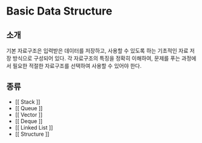 # Basic Data Structure

## 소개

기본 자료구조은 입력받은 데이터를 저장하고, 사용할 수 있도록 하는 기초적인 자료 저장 방식으로 구성되어 있다. 각 자료구조의 특징을 정확히 이해하여, 문제를 푸는 과정에서 필요한 적절한 자료구조를 선택하여 사용할 수 있어야 한다.

## 종류

* [[ Stack ]]
* [[ Queue ]]
* [[ Vector ]]
* [[ Deque ]]
* [[ Linked List ]]
* [[ Structure ]]




